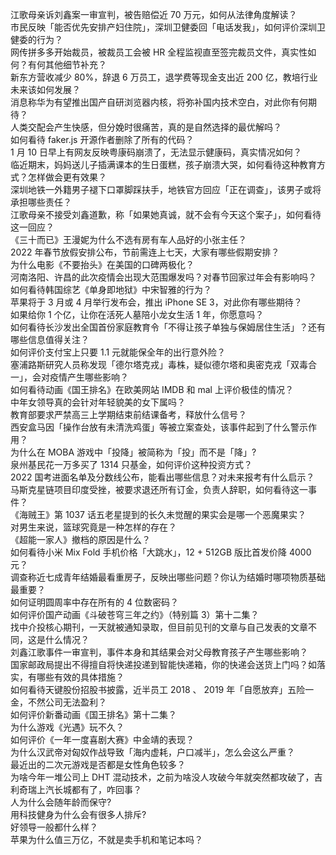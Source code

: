 江歌母亲诉刘鑫案一审宣判，被告赔偿近 70 万元，如何从法律角度解读？  
市民反映「能否优先安排产妇住院」，深圳卫健委回「电话发我」，如何评价深圳卫健委的行为？  
网传拼多多开始裁员，被裁员工会被 HR 全程监视直至签完裁员文件，真实性如何？有何其他细节补充？  
新东方营收减少 80%，辞退 6 万员工，退学费等现金支出近 200 亿，教培行业未来该如何发展？  
消息称华为有望推出国产自研浏览器内核，将弥补国内技术空白，对此你有何期待？  
人类交配会产生快感，但分娩时很痛苦，真的是自然选择的最优解吗？  
如何看待 faker.js 开源作者删除了所有的代码？  
1 月 10 日早上有网友反映粤康码崩溃了，无法显示健康码，真实情况如何？  
临近期末，妈妈送儿子插满课本的生日蛋糕，孩子崩溃大哭，如何看待这种教育方式？怎样做会更有效果？  
深圳地铁一外籍男子褪下口罩脚踩扶手，地铁官方回应「正在调查」，该男子或将承担哪些责任？  
江歌母亲不接受刘鑫道歉，称「如果她真诚，就不会有今天这个案子」，如何看待这一回应？  
《三十而已》王漫妮为什么不选有房有车人品好的小张主任？  
2022 年春节放假安排公布，节前需连上七天，大家有哪些假期安排？  
为什么电影《不要抬头》在美国的口碑两极化？  
河南洛阳、许昌的此次疫情会出现大范围爆发吗？对春节回家过年会有影响吗？  
如何看待韩国综艺《单身即地狱》中宋智雅的行为？  
苹果将于 3 月或 4 月举行发布会，推出 iPhone SE 3，对此你有哪些期待？  
如果给你 1 个亿，让你在活死人墓陪小龙女生活 1 年，你愿意吗？  
如何看待长沙发出全国首份家庭教育令「不得让孩子单独与保姆居住生活」？还有哪些信息值得关注？  
如何评价支付宝上只要 1.1 元就能保全年的出行意外险？  
塞浦路斯研究人员称发现「德尔塔克戎」毒株，疑似德尔塔和奥密克戎「双毒合一」，会对疫情产生哪些影响？  
如何看待动画《国王排名》在欧美网站 IMDB 和 mal 上评价极佳的情况？  
中年女领导真的会针对年轻貌美的女下属吗？  
教育部要求严禁高三上学期结束前结课备考，释放什么信号？  
西安盒马因「操作台放有未清洗鸡蛋」等被立案查处，该事件起到了什么警示作用？  
为什么在 MOBA 游戏中「投降」被简称为「投」而不是「降」?  
泉州基民花一万多买了 1314 只基金，如何评价这种投资方式？  
2022 国考进面名单及分数线公布，能看出哪些信息？对未来报考有什么启示？  
马斯克星链项目印度受挫，被要求退还所有订金，负责人辞职，如何看待这一事件？  
《海贼王》第 1037 话五老星提到的长久未觉醒的果实会是哪一个恶魔果实？  
对男生来说，篮球究竟是一种怎样的存在？  
《超能一家人》撤档的原因是什么？  
如何看待小米 Mix Fold 手机价格「大跳水」，12 + 512GB 版比首发价降 4000 元？  
调查称近七成青年结婚最看重房子，反映出哪些问题？你认为结婚时哪项物质基础最重要？  
如何证明圆周率中存在所有的 4 位数密码？  
如何评价国产动画《斗破苍穹三年之约》（特别篇 3）第十二集？  
找中介投核心期刊，一天就被通知录取，但目前见刊的文章与自己发表的文章不同，这是什么情况？  
刘鑫江歌事件一审宣判，事件本身和其结果会对父母教育孩子产生哪些影响？  
国家邮政局提出不得擅自将快递投递到智能快递箱，你的快递会送货上门吗？如落实，有哪些有效的具体措施？  
如何看待天键股份招股书披露，近半员工 2018 、 2019 年「自愿放弃」五险一金，不然公司无法盈利？  
如何评价新番动画《国王排名》第十二集？  
为什么游戏《光遇》玩不久？  
如何评价《一年一度喜剧大赛》中金靖的表现？  
为什么汉武帝对匈奴作战导致「海内虚耗，户口减半」，怎么会这么严重？  
最近出的二次元游戏是否都是女性角色较多？  
为啥今年一堆公司上 DHT 混动技术，之前为啥没人攻破今年就突然都攻破了，吉利奇瑞上汽长城都有了，咋回事？  
人为什么会随年龄而保守?  
用科技健身为什么会有很多人排斥?  
好领导一般都什么样？  
苹果为什么值三万亿，不就是卖手机和笔记本吗？  

